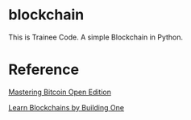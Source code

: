 # blockchain
This is Trainee Code. A simple Blockchain in Python.


# Reference
[Mastering Bitcoin Open Edition](https://bitcoinbook.info/translations-of-mastering-bitcoin/)

[Learn Blockchains by Building One](https://hackernoon.com/learn-blockchains-by-building-one-117428612f46)
